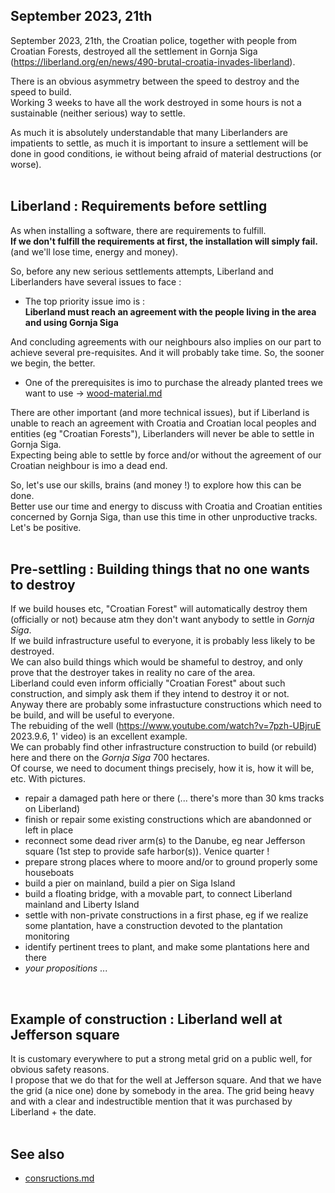 
September 2023, 21th
--------------------
September 2023, 21th, the Croatian police, together with people from Croatian Forests, destroyed all the settlement
in Gornja Siga (https://liberland.org/en/news/490-brutal-croatia-invades-liberland).

There is an obvious asymmetry between the speed to destroy and the speed to build.  
Working 3 weeks to have all the work destroyed in some hours is not a sustainable (neither serious) way to settle.

As much it is absolutely understandable that many Liberlanders are impatients to settle,
as much it is important to insure a settlement will be done in good conditions,
ie without being afraid of material destructions (or worse).  
<br>
<!--
Au moins 1 settler, AV, m'a informé que le CF local exploite illégalement le bois etc
Le policier qui a molesté Niko a été limogé. Il serait frangin d'un forestier (chef).
En // des enjeux à l'échelle nationale, il y a bien des enjeux locaux forts.
Et les locaux font des trucs sans forcément aviser au-dessus.
-->

Liberland : Requirements <b>before</b> settling
-----------------------------------------------
As when installing a software, there are requirements to fulfill.  
<b>If we don't fulfill the requirements at first, the installation will simply fail.</b>  
(and we'll lose time, energy and money).

So, before any new serious settlements attempts, Liberland and Liberlanders have several issues to face :  
* The top priority issue imo is :  
<b>Liberland must reach an agreement with the people living in the area and using Gornja Siga</b>

And concluding agreements with our neighbours also implies on our part to achieve several pre-requisites.
And it will probably take time. So, the sooner we begin, the better.

* One of the prerequisites is imo to purchase the already planted trees we want to use -> [wood-material.md](wood-material.md)

There are other important (and more technical issues), but if Liberland is unable to reach an agreement 
with Croatia and Croatian local peoples and entities (eg "Croatian Forests"), 
Liberlanders will never be able to settle in Gornja Siga.  
Expecting being able to settle by force and/or without the agreement of our Croatian neighbour is imo a dead end.

So, let's use our skills, brains (and money !) to explore how this can be done.  
Better use our time and energy to discuss with Croatia and Croatian entities concerned by Gornja Siga,
than use this time in other unproductive tracks.  
Let's be positive.  
<br>

Pre-settling : Building things that no one wants to destroy
------------------------------------------------------------
If we build houses etc, "Croatian Forest" will automatically destroy them (officially or not) because atm they don't want anybody to settle in <i>Gornja Siga</i>.  
If we build infrastructure useful to everyone, it is probably less likely to be destroyed.  
We can also build things which would be shameful to destroy, and only prove that the destroyer takes in reality no care of the area.  
Liberland could even inform officially "Croatian Forest" about such construction,
and simply ask them if they intend to destroy it or not.  
Anyway there are probably some infrastucture constructions which need to be build, and will be useful to everyone.  
The rebuiding of the well (https://www.youtube.com/watch?v=7pzh-UBjruE 2023.9.6, 1' video) is an excellent example.  
We can probably find other infrastructure construction to build (or rebuild) here and there on the <i>Gornja Siga</i> 700 hectares.  
Of course, we need to document things precisely, how it is, how it will be, etc. With pictures.  

* repair a damaged path here or there (... there's more than 30 kms tracks on Liberland)
* finish or repair some existing constructions which are abandonned or left in place
* reconnect some dead river arm(s) to the Danube, eg near Jefferson square (1st step to provide safe harbor(s)). Venice quarter !
* prepare strong places where to moore and/or to ground properly some houseboats
* build a pier on mainland, build a pier on Siga Island
* build a floating bridge, with a movable part, to connect Liberland mainland and Liberty Island
* settle with non-private constructions in a first phase, eg if we realize some plantation, have a construction devoted to the plantation monitoring
* identify pertinent trees to plant, and make some plantations here and there
* <i>your propositions</i> ...
<br>

Example of construction : Liberland well at Jefferson square
------------------------------------------------------------
It is customary everywhere to put a strong metal grid on a public well, for obvious safety reasons.  
I propose that we do that for the well at Jefferson square.
And that we have the grid (a nice one) done by somebody in the area.
The grid being heavy and with a clear and indestructible mention that it was purchased by Liberland + the date.  
<br>

See also
--------
* [consructions.md](constructions.md)

<br>


